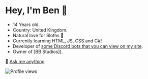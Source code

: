 # Hey, I'm Ben 👋
* 14 Years old. 
* Country: United Kingdom.
* Natural love for Sloths 🦥
* Currently learning HTML, JS, CSS and C#!
* Developer of [some Discord bots that you can view on my site](https://bildsben.tech).
* Owner of [BB Studios]).

💬 [Ask me anything](https://bildsben.tech/contact)

![Profile views](https://gpvc.arturio.dev/bildsben)
